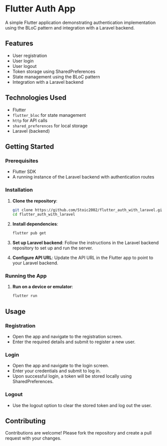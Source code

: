 # Flutter Auth App

A simple Flutter application demonstrating authentication implementation using the BLoC pattern and integration with a Laravel backend.

## Features

- User registration
- User login
- User logout
- Token storage using SharedPreferences
- State management using the BLoC pattern
- Integration with a Laravel backend

## Technologies Used

- Flutter
- `flutter_bloc` for state management
- `http` for API calls
- `shared_preferences` for local storage
- Laravel (backend)

## Getting Started

### Prerequisites

- Flutter SDK
- A running instance of the Laravel backend with authentication routes

### Installation

1. **Clone the repository**:
    ```sh
    git clone https://github.com/Stoic2002/flutter_auth_with_laravel.git
    cd flutter_auth_with_laravel
    ```

2. **Install dependencies**:
    ```sh
    flutter pub get
    ```

3. **Set up Laravel backend**:
    Follow the instructions in the Laravel backend repository to set up and run the server.

4. **Configure API URL**:
    Update the API URL in the Flutter app to point to your Laravel backend.

### Running the App

1. **Run on a device or emulator**:
    ```sh
    flutter run
    ```

## Usage

### Registration

- Open the app and navigate to the registration screen.
- Enter the required details and submit to register a new user.

### Login

- Open the app and navigate to the login screen.
- Enter your credentials and submit to log in.
- Upon successful login, a token will be stored locally using SharedPreferences.

### Logout

- Use the logout option to clear the stored token and log out the user.

## Contributing

Contributions are welcome! Please fork the repository and create a pull request with your changes.
